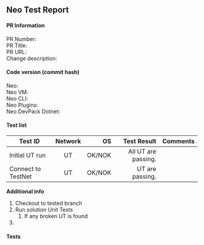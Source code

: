 ## Neo Test Report


#### PR Information

PR Number:   
PR Title:    
PR URL:   
Change description:


#### Code version (commit hash)

Neo:   
Neo VM:   
Neo CLI:    
Neo Plugins:   
Neo DevPack Dotnet:   

#### Test list

| Test ID | Network | OS | Test Result | Comments |
| ------- |:-------:| --:| -----------:| --------:|
| Initial UT run | UT | OK/NOK | All UT are passing. |
| Connect to TestNet | UT | OK/NOK | UT are passing. |

**Additional info**

1.  Checkout to tested branch  
2.  Run solution Unit Tests
    1. If any broken UT is found
3.  


#### Tests

#### 




